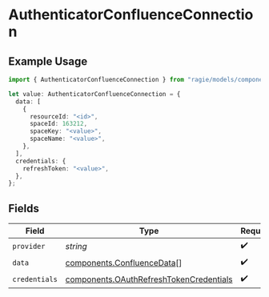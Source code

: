 # AuthenticatorConfluenceConnection

## Example Usage

```typescript
import { AuthenticatorConfluenceConnection } from "ragie/models/components";

let value: AuthenticatorConfluenceConnection = {
  data: [
    {
      resourceId: "<id>",
      spaceId: 163212,
      spaceKey: "<value>",
      spaceName: "<value>",
    },
  ],
  credentials: {
    refreshToken: "<value>",
  },
};
```

## Fields

| Field                                                                                              | Type                                                                                               | Required                                                                                           | Description                                                                                        |
| -------------------------------------------------------------------------------------------------- | -------------------------------------------------------------------------------------------------- | -------------------------------------------------------------------------------------------------- | -------------------------------------------------------------------------------------------------- |
| `provider`                                                                                         | *string*                                                                                           | :heavy_check_mark:                                                                                 | N/A                                                                                                |
| `data`                                                                                             | [components.ConfluenceData](../../models/components/confluencedata.md)[]                           | :heavy_check_mark:                                                                                 | N/A                                                                                                |
| `credentials`                                                                                      | [components.OAuthRefreshTokenCredentials](../../models/components/oauthrefreshtokencredentials.md) | :heavy_check_mark:                                                                                 | N/A                                                                                                |